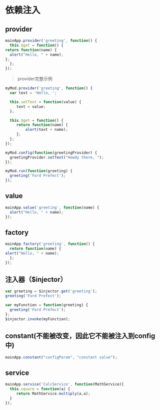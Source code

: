 # 依赖注入
## provider
````js
mainApp.provider('greeting', function() {
  this.$get = function() {
return function(name) {
  alert("Hello, " + name);
};
  };
});
````
> provider完整示例

````js
myMod.provider('greeting', function() {
  var text = 'Hello, ';

  this.setText = function(value) {
     text = value;
  };

  this.$get = function() {
     return function(name) {
         alert(text + name);
     };
  };
});

myMod.config(function(greetingProvider) {
  greetingProvider.setText("Howdy there, ");
});

myMod.run(function(greeting) {
  greeting('Ford Prefect');
});
````
## value
````js
mainApp.value('greeting', function(name) {
  alert("Hello, " + name);
}); 
````
## factory
````js
mainApp.factory('greeting', function() {
  return function(name) {
alert("Hello, " + name);
  };
});
````
## 注入器（$injector）
````js
var greeting = $injector.get('greeting');
greeting('Ford Prefect'); 

var myFunction = function(greeting) {
  greeting('Ford Prefect');
};
$injector.invoke(myFunction);  
````
## constant(不能被改变，因此它不能被注入到config中)
````js
mainApp.constant("configParam", "constant value");
````
## service
````js
mainApp.service('CalcService', function(MathService){
  this.square = function(a) {
     return MathService.multiply(a,a);
  }
});
````

